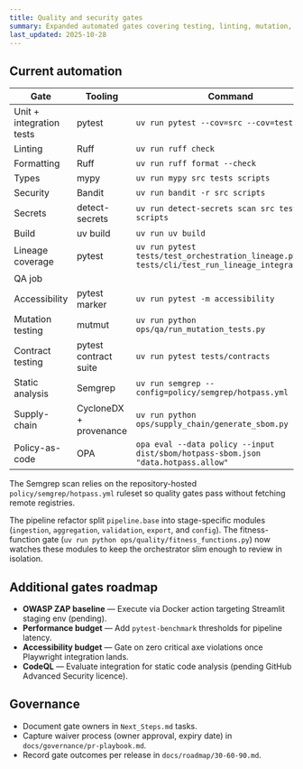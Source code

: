 ```yaml
---
title: Quality and security gates
summary: Expanded automated gates covering testing, linting, mutation, contracts, and security scans.
last_updated: 2025-10-28
---
```


## Current automation

| Gate                     | Tooling                | Command                                                                                       | Evidence                    |
| ------------------------ | ---------------------- | --------------------------------------------------------------------------------------------- | --------------------------- |
| Unit + integration tests | pytest                 | `uv run pytest --cov=src --cov=tests`                                                         | QA job (`process-data.yml`) |
| Linting                  | Ruff                   | `uv run ruff check`                                                                           | QA job                      |
| Formatting               | Ruff                   | `uv run ruff format --check`                                                                  | QA job                      |
| Types                    | mypy                   | `uv run mypy src tests scripts`                                                               | QA job                      |
| Security                 | Bandit                 | `uv run bandit -r src scripts`                                                                | QA job                      |
| Secrets                  | detect-secrets         | `uv run detect-secrets scan src tests scripts`                                                | QA job                      |
| Build                    | uv build               | `uv run uv build`                                                                             | QA job                      |
| Lineage coverage         | pytest                 | `uv run pytest tests/test_orchestration_lineage.py tests/cli/test_run_lineage_integration.py` |
| QA job                   |
| Accessibility            | pytest marker          | `uv run pytest -m accessibility`                                                              | Accessibility job           |
| Mutation testing         | mutmut                 | `uv run python ops/qa/run_mutation_tests.py`                                              | Mutation job                |
| Contract testing         | pytest contract suite  | `uv run pytest tests/contracts`                                                               | QA job                      |
| Static analysis          | Semgrep                | `uv run semgrep --config=policy/semgrep/hotpass.yml`                                          | Static-analysis job         |
| Supply-chain             | CycloneDX + provenance | `uv run python ops/supply_chain/generate_sbom.py`                                         | Supply-chain job            |
| Policy-as-code           | OPA                    | `opa eval --data policy --input dist/sbom/hotpass-sbom.json "data.hotpass.allow"`             | Supply-chain job            |

The Semgrep scan relies on the repository-hosted `policy/semgrep/hotpass.yml` ruleset so quality gates pass without fetching
remote registries.

The pipeline refactor split `pipeline.base` into stage-specific modules (`ingestion`, `aggregation`, `validation`, `export`, and
`config`). The fitness-function gate (`uv run python ops/quality/fitness_functions.py`) now watches these modules to keep the
orchestrator slim enough to review in isolation.

## Additional gates roadmap

- **OWASP ZAP baseline** — Execute via Docker action targeting Streamlit staging env (pending).
- **Performance budget** — Add `pytest-benchmark` thresholds for pipeline latency.
- **Accessibility budget** — Gate on zero critical axe violations once Playwright integration lands.
- **CodeQL** — Evaluate integration for static code analysis (pending GitHub Advanced Security licence).

## Governance

- Document gate owners in `Next_Steps.md` tasks.
- Capture waiver process (owner approval, expiry date) in `docs/governance/pr-playbook.md`.
- Record gate outcomes per release in `docs/roadmap/30-60-90.md`.
